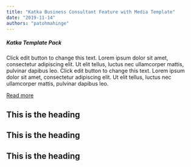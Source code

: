 ```yaml
---
title: "Katka Business Consultant Feature with Media Template"
date: "2019-11-14"
authors: "patohmahinge"
---
```


##### Katka Template Pack

Click edit button to change this text. Lorem ipsum dolor sit amet, consectetur adipiscing elit. Ut elit tellus, luctus nec ullamcorper mattis, pulvinar dapibus leo. Click edit button to change this text. Lorem ipsum dolor sit amet, consectetur adipiscing elit. Ut elit tellus, luctus nec ullamcorper mattis, pulvinar dapibus leo.

[Read more](#)

## This is the heading

## This is the heading

## This is the heading
